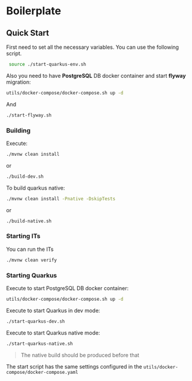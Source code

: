 # Boilerplate


## Quick Start

First need to set all the necessary variables. You can use the following script.

```bash
 source ./start-quarkus-env.sh
 ```

Also you need to have **PostgreSQL** DB docker container and start **flyway** migration:

```bash
utils/docker-compose/docker-compose.sh up -d
```

And

```bash
./start-flyway.sh
```

### Building

Execute:

```bash
./mvnw clean install
```

or

```bash
./build-dev.sh
```

To build quarkus native:

```bash
./mvnw clean install -Pnative -DskipTests
```

or

```bash
./build-native.sh
```

### Starting ITs

You can run the ITs

```bash 
./mvnw clean verify
```


### Starting Quarkus

Execute to start PostgreSQL DB docker container:

```bash
utils/docker-compose/docker-compose.sh up -d
```

Execute to start Quarkus in dev mode:

```bash
./start-quarkus-dev.sh
```

Execute to start Quarkus native mode:

```bash
./start-quarkus-native.sh
```

> The native build should be produced before that

The start script has the same settings configured in the
`utils/docker-compose/docker-compose.yaml`

